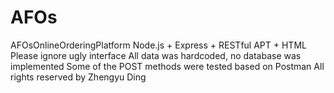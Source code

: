 # AFOs
AFOsOnlineOrderingPlatform
Node.js + Express + RESTful APT + HTML
Please ignore ugly interface
All data was hardcoded, no database was implemented
Some of the POST methods were tested based on Postman
All rights reserved by Zhengyu Ding
